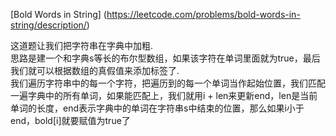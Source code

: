 [Bold Words in String] (https://leetcode.com/problems/bold-words-in-string/description/)

这道题让我们把字符串在字典中加粗. <br>
思路是建一个和字典s等长的布尔型数组，如果该字符在单词里面就为true，最后我们就可以根据数组的真假值来添加标签了. <br>
我们遍历字符串中的每一个字符，把遍历到的每一个单词当作起始位置，我们匹配一遍字典中的所有单词，如果能匹配上，我们就用i + len来更新end，len是当前单词的长度，end表示字典中的单词在字符串s中结束的位置，那么如果i小于end，bold[i]就要赋值为true了


